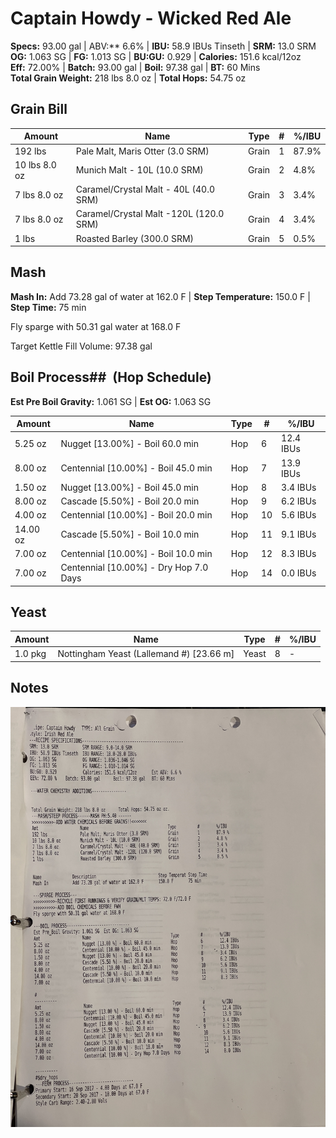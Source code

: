 # Captain Howdy - Wicked Red Ale
**Specs:** 93.00 gal | ABV:** 6.6%  |  **IBU:** 58.9 IBUs Tinseth | **SRM:** 13.0 SRM  
**OG:** 1.063 SG |  **FG:** 1.013 SG | **BU:GU:** 0.929 | **Calories:** 151.6 kcal/12oz   
**Eff:** 72.00% | **Batch:** 93.00 gal | **Boil:** 97.38 gal | **BT:** 60 Mins  
**Total Grain Weight:** 218 lbs 8.0 oz | **Total Hops:** 54.75 oz 

## Grain Bill

| Amount        | Name                                   | Type  | #   | %/IBU |
| ------------- | -------------------------------------- | ----- | --- | ----- |
| 192 lbs       | Pale Malt, Maris Otter (3.0 SRM)       | Grain | 1   | 87.9% |
| 10 lbs 8.0 oz | Munich Malt - 10L (10.0 SRM)           | Grain | 2   | 4.8%  |
| 7 lbs 8.0 oz  | Caramel/Crystal Malt - 40L (40.0 SRM)  | Grain | 3   | 3.4%  |
| 7 lbs 8.0 oz  | Caramel/Crystal Malt -120L (120.0 SRM) | Grain | 4   | 3.4%  |
| 1 lbs         | Roasted Barley (300.0 SRM)             | Grain | 5   | 0.5%  |

## Mash
**Mash In:** Add 73.28 gal of water at 162.0 F | **Step Temperature:** 150.0 F | **Step Time:** 75 min

Fly sparge with 50.31 gal water at 168.0 F

Target Kettle Fill Volume: 97.38 gal

## Boil Process##  (Hop Schedule)
**Est Pre Boil Gravity:** 1.061 SG | **Est OG:** 1.063 SG

| Amount   | Name                                   | Type | #   | %/IBU     |
| -------- | -------------------------------------- | ---- | --- | --------- |
| 5.25 oz  | Nugget [13.00%] - Boil 60.0 min        | Hop  | 6   | 12.4 IBUs |
| 8.00 oz  | Centennial [10.00%] - Boil 45.0 min    | Hop  | 7   | 13.9 IBUs |
| 1.50 oz  | Nugget [13.00%] - Boil 45.0 min        | Hop  | 8   | 3.4 IBUs  |
| 8.00 oz  | Cascade [5.50%] - Boil 20.0 min        | Hop  | 9   | 6.2 IBUs  |
| 4.00 oz  | Centennial [10.00%] - Boil 20.0 min    | Hop  | 10  | 5.6 IBUs  |
| 14.00 oz | Cascade [5.50%] - Boil 10.0 min        | Hop  | 11  | 9.1 IBUs  |
| 7.00 oz  | Centennial [10.00%] - Boil 10.0 min    | Hop  | 12  | 8.3 IBUs  |
| 7.00 oz  | Centennial [10.00%] - Dry Hop 7.0 Days | Hop  | 14  | 0.0 IBUs  |

## Yeast

| Amount  | Name                                     | Type  | #   | %/IBU |
| ------- | ---------------------------------------- | ----- | --- | ----- |
| 1.0 pkg | Nottingham Yeast (Lallemand #) [23.66 m] | Yeast | 8   | -     |
## Notes


![](../assets/media/CaptainHowdy.jpg)